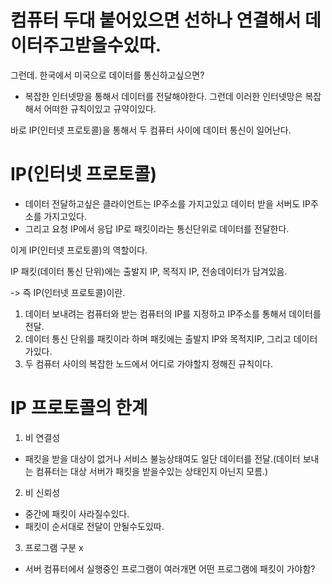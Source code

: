 # 컴퓨터 두대 붙어있으면 선하나 연결해서 데이터주고받을수있따.

그런데. 한국에서 미국으로 데이터를 통신하고싶으면?

- 복잡한 인터넷망을 통해서 데이터를 전달해야한다.
  그런데 이러한 인터넷망은 복잡해서 어떠한 규칙이있고 규약이있다.

바로 IP(인터넷 프로토콜)을 통해서 두 컴퓨터 사이에 데이터 통신이 일어난다.

# IP(인터넷 프로토콜)

- 데이터 전달하고싶은 클라이언트는 IP주소를 가지고있고 데이터 받을 서버도 IP주소를 가지고있다.
- 그리고 요청 IP에서 응답 IP로 패킷이라는 통신단위로 데이터를 전달한다.

이게 IP(인터넷 프로토콜)의 역할이다.

IP 패킷(데이터 통신 단위)에는 출발지 IP, 목적지 IP, 전송데이터가 담겨있음.

-> 즉 IP(인터넷 프로토콜)이란.

1. 데이터 보내려는 컴퓨터와 받는 컴퓨터의 IP를 지정하고 IP주소를 통해서 데이터를 전달.
2. 데이터 통신 단위를 패킷이라 하며 패킷에는 출발지 IP와 목적지IP, 그리고 데이터가있다.
3. 두 컴퓨터 사이의 복잡한 노드에서 어디로 가야할지 정해진 규칙이다.

# IP 프로토콜의 한계

1. 비 연결성

- 패킷을 받을 대상이 없거나 서비스 불능상태여도 일단 데이터를 전달.(데이터 보내는 컴퓨터는 대상 서버가 패킷을 받을수있는 상태인지 아닌지 모름.)

2. 비 신뢰성

- 중간에 패킷이 사라질수있다.
- 패킷이 순서대로 전달이 안될수도있따.

3. 프로그램 구분 x

- 서버 컴퓨터에서 실행중인 프로그램이 여러개면 어떤 프로그램에 패킷이 가야함?
